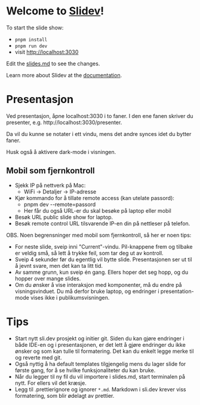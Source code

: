 # Welcome to [Slidev](https://github.com/slidevjs/slidev)!

To start the slide show:

- `pnpm install`
- `pnpm run dev`
- visit <http://localhost:3030>

Edit the [slides.md](./slides.md) to see the changes.

Learn more about Slidev at the [documentation](https://sli.dev/).

# Presentasjon

Ved presentasjon, åpne localhost:3030 i to faner.
I den ene fanen skriver du presenter, e.g. http://localhost:3030/presenter. 

Da vil du kunne se notater i ett vindu, mens det andre synces idet du bytter faner.

Husk også å aktivere dark-mode i visningen.

## Mobil som fjernkontroll

- Sjekk IP på nettverk på Mac: 
  - WiFi -> Detaljer -> IP-adresse
- Kjør kommando for å tillate remote access (kan utelate passord):
  - pnpm dev --remote=passord
  - Her får du også URL-er du skal besøke på laptop eller mobil
- Besøk URL public slide show for laptop.
- Besøk remote control URL tilsvarende IP-en din på nettleser på telefon.

OBS. Noen begrensninger med mobil som fjernkontroll, så her er noen tips:

- For neste slide, sveip inni "Current"-vindu. Pil-knappene frem og tilbake er veldig små, så lett å trykke feil, som tar deg ut av kontroll.
- Sveip 4 sekunder før du egentlig vil bytte slide. Presentasjonen ser ut til å jevnt svare, men det kan ta litt tid.
- Av samme grunn, kun sveip én gang. Ellers hoper det seg hopp, og du hopper over mange slides.
- Om du ønsker å vise interaksjon med komponenter, må du endre på visningsvinduet. Du må derfor bruke laptop, og endringer i presentation-mode vises ikke i publikumsvisningen.

# Tips

- Start nytt sli.dev prosjekt og initier git. Siden du kan gjøre endringer i både IDE-en og i presentasjonen, er det lett å gjøre endringer du ikke ønsker og som kan tulle til formatering. Det kan du enkelt legge merke til og reverte med git.
- Også nyttig å ha default templates tilgjengelig mens du lager slide for første gang, for å se hvilke funksjonaliteter du kan bruke.
- Når du legger til ny fil du vil importere i slides.md, start terminalen på nytt. For ellers vil det kræsje.
- Legg til .prettierignore og ignorer `*.md`. Markdown i sli.dev krever viss formatering, som blir ødelagt av prettier.

